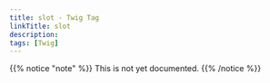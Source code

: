 ```yaml
---
title: slot - Twig Tag
linkTitle: slot
description:
tags: [Twig]
---
```


{{% notice "note" %}}
This is not yet documented.
{{% /notice %}}
